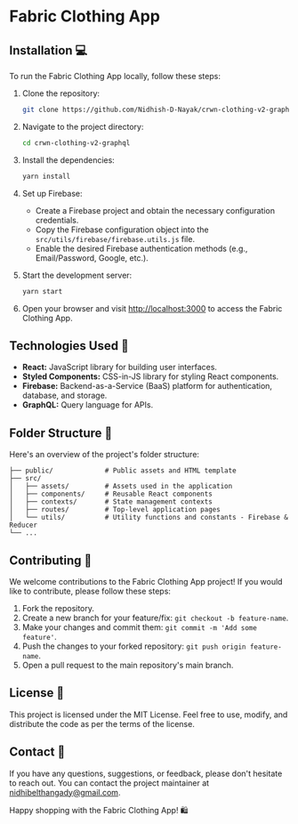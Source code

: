 # Fabric Clothing App

## Installation 💻

To run the Fabric Clothing App locally, follow these steps:

1. Clone the repository:

   ```sh
   git clone https://github.com/Nidhish-D-Nayak/crwn-clothing-v2-graphql.git
   ```

2. Navigate to the project directory:

   ```sh
   cd crwn-clothing-v2-graphql
   ```

3. Install the dependencies:

   ```sh
   yarn install
   ```

4. Set up Firebase:

   - Create a Firebase project and obtain the necessary configuration credentials.
   - Copy the Firebase configuration object into the `src/utils/firebase/firebase.utils.js` file.
   - Enable the desired Firebase authentication methods (e.g., Email/Password, Google, etc.).

5. Start the development server:

   ```sh
   yarn start
   ```

6. Open your browser and visit [http://localhost:3000](http://localhost:3000) to access the Fabric Clothing App.

## Technologies Used 🔧

- **React:** JavaScript library for building user interfaces.
- **Styled Components:** CSS-in-JS library for styling React components.
- **Firebase:** Backend-as-a-Service (BaaS) platform for authentication, database, and storage.
- **GraphQL:** Query language for APIs.

## Folder Structure 📂

Here's an overview of the project's folder structure:

```
├── public/             # Public assets and HTML template
├── src/
│   ├── assets/         # Assets used in the application
│   ├── components/     # Reusable React components
│   ├── contexts/       # State management contexts
│   ├── routes/         # Top-level application pages
│   └── utils/          # Utility functions and constants - Firebase & Reducer
└── ...
```

## Contributing 🤝

We welcome contributions to the Fabric Clothing App project! If you would like to contribute, please follow these steps:

1. Fork the repository.
2. Create a new branch for your feature/fix: `git checkout -b feature-name`.
3. Make your changes and commit them: `git commit -m 'Add some feature'`.
4. Push the changes to your forked repository: `git push origin feature-name`.
5. Open a pull request to the main repository's main branch.

## License 📝

This project is licensed under the MIT License. Feel free to use, modify, and distribute the code as per the terms of the license.

## Contact 💬

If you have any questions, suggestions, or feedback, please don't hesitate to reach out. You can contact the project maintainer at nidhibelthangady@gmail.com.

Happy shopping with the Fabric Clothing App! 🛍️
